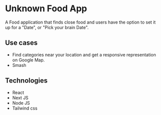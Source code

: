 # Unknown Food App

A Food application that finds close food and users have the option to set it up for a "Date", or "Pick your brain Date".

## Use cases

-   Find categories near your location and get a responsive representation on Google Map.
-   Smash

## Technologies

-   React
-   Next JS
-   Node JS
-   Tailwind css
